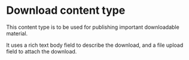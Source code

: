 # Download content type

This content type is to be used for publishing important downloadable material.

It uses a rich text body field to describe the download, and a file upload field to attach the download.


